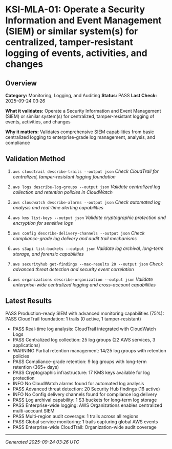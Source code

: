 # KSI-MLA-01: Operate a Security Information and Event Management (SIEM) or similar system(s) for centralized, tamper-resistant logging of events, activities, and changes

## Overview

**Category:** Monitoring, Logging, and Auditing
**Status:** PASS
**Last Check:** 2025-09-24 03:26

**What it validates:** Operate a Security Information and Event Management (SIEM) or similar system(s) for centralized, tamper-resistant logging of events, activities, and changes

**Why it matters:** Validates comprehensive SIEM capabilities from basic centralized logging to enterprise-grade log management, analysis, and compliance

## Validation Method

1. `aws cloudtrail describe-trails --output json`
   *Check CloudTrail for centralized, tamper-resistant logging foundation*

2. `aws logs describe-log-groups --output json`
   *Validate centralized log collection and retention policies in CloudWatch*

3. `aws cloudwatch describe-alarms --output json`
   *Check automated log analysis and real-time alerting capabilities*

4. `aws kms list-keys --output json`
   *Validate cryptographic protection and encryption for sensitive logs*

5. `aws config describe-delivery-channels --output json`
   *Check compliance-grade log delivery and audit trail mechanisms*

6. `aws s3api list-buckets --output json`
   *Validate log archival, long-term storage, and forensic capabilities*

7. `aws securityhub get-findings --max-results 20 --output json`
   *Check advanced threat detection and security event correlation*

8. `aws organizations describe-organization --output json`
   *Validate enterprise-wide centralized logging and cross-account capabilities*

## Latest Results

PASS Production-ready SIEM with advanced monitoring capabilities (75%): PASS CloudTrail foundation: 1 trails (0 active, 1 tamper-resistant)
- PASS Real-time log analysis: CloudTrail integrated with CloudWatch Logs
- PASS Centralized log collection: 25 log groups (22 AWS services, 3 applications)
- WARNING Partial retention management: 14/25 log groups with retention policies
- PASS Compliance-grade retention: 9 log groups with long-term retention (365+ days)
- PASS Cryptographic infrastructure: 17 KMS keys available for log protection
- INFO No CloudWatch alarms found for automated log analysis
- PASS Advanced threat detection: 20 Security Hub findings (16 active)
- INFO No Config delivery channels found for compliance log delivery
- PASS Log archival capability: 1 S3 buckets for long-term log storage
- PASS Enterprise-wide logging: AWS Organizations enables centralized multi-account SIEM
- PASS Multi-region audit coverage: 1 trails across all regions
- PASS Global service monitoring: 1 trails capturing global AWS events
- PASS Enterprise-wide CloudTrail: Organization-wide audit coverage

---
*Generated 2025-09-24 03:26 UTC*